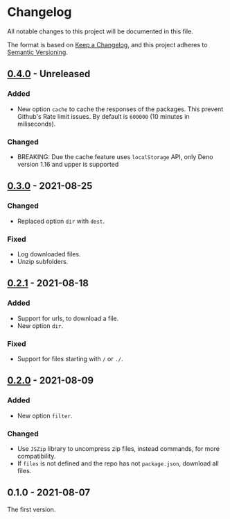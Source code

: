 <!-- deno-fmt-ignore-file -->

# Changelog

All notable changes to this project will be documented in this file.

The format is based on [Keep a Changelog](https://keepachangelog.com/),
and this project adheres to [Semantic Versioning](https://semver.org/).

## [0.4.0] - Unreleased
### Added
- New option `cache` to cache the responses of the packages. This prevent Github's Rate limit issues.
  By default is `600000` (10 minutes in miliseconds).

### Changed
- BREAKING: Due the cache feature uses `localStorage` API, only Deno version 1.16 and upper is supported

## [0.3.0] - 2021-08-25
### Changed
- Replaced option `dir` with `dest`.

### Fixed
- Log downloaded files.
- Unzip subfolders.

## [0.2.1] - 2021-08-18
### Added
- Support for urls, to download a file.
- New option `dir`.

### Fixed
- Support for files starting with `/` or `./`.

## [0.2.0] - 2021-08-09
### Added
- New option `filter`.

### Changed
- Use `JSZip` library to uncompress zip files, instead commands, for more compatibility.
- If `files` is not defined and the repo has not `package.json`, download all files.

## 0.1.0 - 2021-08-07
The first version.

[0.4.0]: https://github.com/oscarotero/gpm/compare/v0.3.0...HEAD
[0.3.0]: https://github.com/oscarotero/gpm/compare/v0.2.1...v0.3.0
[0.2.1]: https://github.com/oscarotero/gpm/compare/v0.2.0...v0.2.1
[0.2.0]: https://github.com/oscarotero/gpm/compare/v0.1.0...v0.2.0
